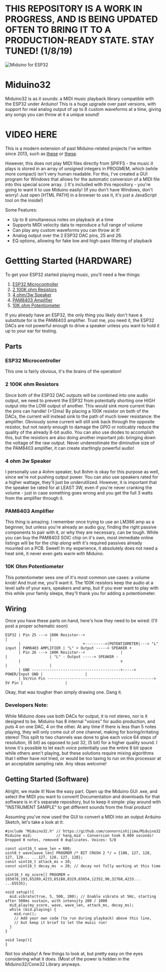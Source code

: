 # THIS REPOSITORY IS A WORK IN PROGRESS, AND IS BEING UPDATED OFTEN TO BRING IT TO A PRODUCTION-READY STATE. STAY TUNED! (1/8/19)

![Miduino for ESP32](https://i.imgur.com/xtJz2LX.jpg)

# Miduino32

Miduino32 is as it sounds: a MIDI music playback library compatible with the ESP32 under Arduino! This is a huge upgrade over past versions, with support for real analog output of up to 8 custom waveforms at a time, giving any songs you can throw at it a unique sound!

# VIDEO HERE

This is a modern extension of past Miduino-related projects I've written since 2013, such as [these](https://www.youtube.com/watch?v=oHhYpbQlO60) or [these](https://www.youtube.com/watch?v=hduXiwkRofU).

However, this does not play MIDI files directly from SPIFFS - the music it plays is stored in an array of unsigned integers in PROGMEM, which (while more compact) isn't very human readable. For this, I've created a GUI program for Windows that allows for the automatic conversion of a MIDI file into this special score array. :) It's included with this repository - you're going to want it to use Miduino easily! (If you don't have Windows, don't worry! Just open [HTML PATH] in a browser to use it, it's just a JavaScript tool on the inside!)

Some Features:
  - Up to 8 simultaneous notes on playback at a time
  - Supports MIDI velocity data to reproduce a full range of volume
  - Can play any custom waveforms you can throw at it!
  - Analog output over the 2 ESP32 DAC pins, 25 and 26.
  - EQ options, allowing for fake low and high-pass filtering of playback

# Gettting Started (HARDWARE)

To get your ESP32 started playing music, you'll need a few things:

1. [ESP32 Microcontroller](https://www.amazon.com/ACROBOTIC-Development-Bluetooth-Raspberry-ESP-WROOM-32/dp/B01MTU49AT/ref=sr_1_9?ie=UTF8&qid=1547014214&sr=8-9&keywords=esp32+arduino)
2. [2 100K ohm Resistors](https://www.amazon.com/Projects-100EP5121K00-Ohm-Resistors-Pack/dp/B0185FIJ9A/ref=sr_1_3?ie=UTF8&qid=1547014316&sr=8-3&keywords=1kohm+resistor)
3. [4 ohm/3w Speaker](https://www.amazon.com/Cylewet-Diameter-Loudspeaker-Speaker-Arduino/dp/B01N1XLS87/ref=sr_1_4?ie=UTF8&qid=1547014341&sr=8-4&keywords=3w+4ohm)
4. [PAM8403 Amplifier](https://www.amazon.com/CHENBO-PAM8403-digital-amplifier-efficient/dp/B01D4O2GI2/ref=sr_1_2?ie=UTF8&qid=1547014379&sr=8-2&keywords=pam8403)
5. [10K ohm Potentiometer](https://www.amazon.com/HELLOYEE-Breadboard-Trim-Potentiometer-Arduino/dp/B01IK6GT1E/ref=sr_1_23?ie=UTF8&qid=1547014176&sr=8-23&keywords=potentiometer)

If you already have an ESP32, the only thing you likely don't have a substitute for is the PAM8403 amplifier. Trust me, you need it, the ESP32 DACs are not powerful enough to drive a speaker unless you want to hold it up to your ear for testing. 

## Parts

### ESP32 Microcontroller
This one is fairly obvious, it's the brains of the operation!

### 2 100K ohm Resistors
Since both of the ESP32 DAC outputs will be combined into one audio output, we need to prevent the ESP32 from potentially shorting one HIGH output into the LOW output of another. This would sink more current than the pins can handle! (>12ma) By placing a 100K resistor on both of the DACs, the current will instead sink to the path of much lower resistance: the amplifier. Obviously some current will still sink back through the opposite resistor, but not *nearly* enough to damage the GPIO or noticably reduce the quality of the already 8-bit audio. You can also use diodes to accomplish this, but the resistors are also doing another important job: bringing down the voltage of the raw output. Never underestimate the diminutive size of the PAM8403 amplifier, it can create startlingly powerful audio!

### 4 ohm 3w Speaker
I personally use a 4ohm speaker, but 8ohm is okay for this purpose as well, since we're not pushing output power. You can also use speakers rated for a higher wattage, they'll just be underutilized. However, it is important that the speaker be rated for at LEAST 3W, even if you're never cranking the volume - just in case something goes wrong and you get the full 3 watts from the amplifier through it.

### PAM8403 Amplifier
This thing is amazing. I remember once trying to use an LM386 amp as a beginner, but unless you're already an audio guy, finding the right passive components to pair with it, or why they are necessary, can be tough. While you can buy the PAM8403 SOIC chip on it's own, most immediate online listings will be for the chip *along with* it's required passives already mounted on a PCB. Sweet! In my experience, it absolutely does not need a heat sink, it never even gets warm with Miduino.

### 10K Ohm Potentiometer
This potentiometer sees one of it's most common use cases: a volume knob! And trust me, you'll want it. The 100K resistors keep the audio at a level safe of your ears, speakers and amp, but if you ever want to play with this while your family sleeps, they'll thank you for adding a potentiometer.

## Wiring

Once you have these parts on hand, here's how they need to be wired: (I'll post a proper schematic soon)

    ESP32 | Pin 25 ---> 100K Resistor--+                                        |                   |
          |                            +--------->|POTENTIOMETER|---> "L" input | PAM8403 AMPLIFIER | "L" + Output -----> SPEAKER +
          | Pin 26 ---> 100K Resistor--+                |                       |                   | "L" - Output -----> SPEAKER -
          |                                             v                       |                   |
          | GND ----------------------------------------+-----> POWER/Input GND |                   |
          | 5V/Vin Pin ------------------------------------------------> 5V Pin |                   |

Okay, that was tougher than simply drawing one. Dang it.

### Developers Note:

While Miduino does use both DACs for output, it is not stereo, nor is it designed to be. Miduino has 8 internal "voices" for audio production, and puts 4 on one DAC, 4 on the other. At any time if there is less than 5 notes playing, they will only come out of one channel, making for boring/irritating stereo! This split to two channels was done to give each voice 64 steps of resolution, (6 bit) as opposed to just 32, (5 bit) for a higher quality sound. I know it's possible to let each voice potentially use the entire 8 bit space while others aren't playing, but these solutions require mixing algorithms that I either have not tried, or would be too taxing to run on this processor at an acceptable sampling rate. Any ideas welcome!

## Getting Started (Software)

Alright, we made it! Now the easy part. Open up the Miduino GUI .exe, and select the MIDI you want to convert! Documentation and downloads for that software is in it's separate repository, but to keep it simple: play around with "INSTRUMENT SAMPLE" to get different sounds from the final product!

Assuming you've now used the GUI to convert a MIDI into an output Arduino Sketch, let's take a look at it:

    #include "Miduino32.h" // https://github.com/connornishijima/Miduino32 
    Miduino mid;           // hang.mid - Conversion took 0.069 seconds! Dropped 0 notes, removed 0 duplicates. Voices: 5/8

    const uint16_t wave_len = 600;
    uint8_t wave[wave_len] PROGMEM /* BIT CRUSH 2 */ = {106, 127, 128, 127, 128... ...127, 128, 127, 128};
    const uint16_t attack_ms = 20;
    const uint16_t decay_ms  = 20; // decay not fully working at this time

    uint16_t my_score[] PROGMEM = {65078,193,65209,4233,65188,8329,65054,12352,90,32768,4233... ...65535};

    void setup(){
      mid.vibrato(true, 5, 500, 200); // Enable vibrato at 5Hz, starting after 500ms sustain, with intensity 200 / 1000
      mid.play(my_score, wave, wave_len, attack_ms, decay_ms);
      while (mid.playing) {
        mid.run();
        // Add your own code (to run during playback) above this line,
        // but keep it brief to let the music run!
      }
    }

    void loop(){
    }
    
Not too shabby! A few things to look at, but pretty easy on the eyes considering what it does. (Most of the power is hidden in the Miduino32/Cone32 Library anyways.
